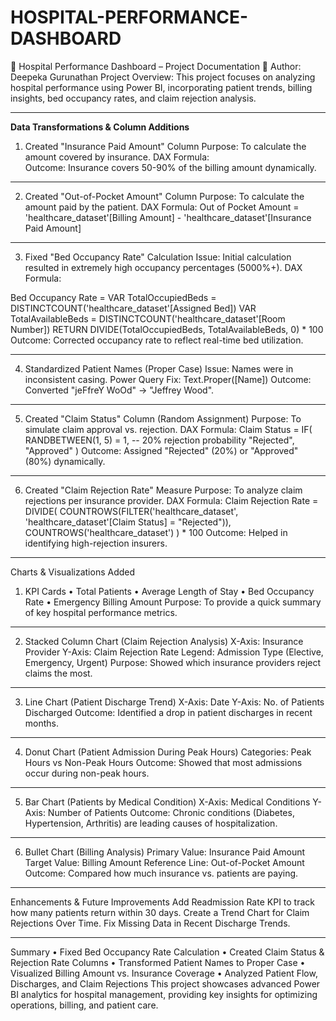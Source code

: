# HOSPITAL-PERFORMANCE-DASHBOARD
 
🏥 Hospital Performance Dashboard – Project Documentation
📌 Author: Deepeka Gurunathan
Project Overview: This project focuses on analyzing hospital performance using Power BI, incorporating patient trends, billing insights, bed occupancy rates, and claim rejection analysis.
________________________________________
**Data Transformations & Column Additions**
1. Created "Insurance Paid Amount" Column
Purpose: To calculate the amount covered by insurance.
DAX Formula:  
 Outcome: Insurance covers 50-90% of the billing amount dynamically.
________________________________________
2. Created "Out-of-Pocket Amount" Column
Purpose: To calculate the amount paid by the patient.
DAX Formula:
Out of Pocket Amount = 'healthcare_dataset'[Billing Amount] - 'healthcare_dataset'[Insurance Paid Amount]
________________________________________
3. Fixed "Bed Occupancy Rate" Calculation
Issue: Initial calculation resulted in extremely high occupancy percentages (5000%+).
DAX Formula:

Bed Occupancy Rate = 
VAR TotalOccupiedBeds = DISTINCTCOUNT('healthcare_dataset'[Assigned Bed])
VAR TotalAvailableBeds = DISTINCTCOUNT('healthcare_dataset'[Room Number])
RETURN DIVIDE(TotalOccupiedBeds, TotalAvailableBeds, 0) * 100
Outcome: Corrected occupancy rate to reflect real-time bed utilization.
________________________________________
4. Standardized Patient Names (Proper Case)
Issue: Names were in inconsistent casing.
Power Query Fix: Text.Proper([Name])
Outcome: Converted "jeFfreY WoOd" → "Jeffrey Wood".
________________________________________
5. Created "Claim Status" Column (Random Assignment)
Purpose: To simulate claim approval vs. rejection.
DAX Formula:
Claim Status = 
IF(
    RANDBETWEEN(1, 5) = 1,  -- 20% rejection probability
    "Rejected",
    "Approved"
)
Outcome: Assigned "Rejected" (20%) or "Approved" (80%) dynamically.
________________________________________
6. Created "Claim Rejection Rate" Measure
   Purpose: To analyze claim rejections per insurance provider.
DAX Formula:
Claim Rejection Rate = 
DIVIDE(
    COUNTROWS(FILTER('healthcare_dataset', 'healthcare_dataset'[Claim Status] = "Rejected")),
    COUNTROWS('healthcare_dataset')
) * 100
Outcome: Helped in identifying high-rejection insurers.
________________________________________
Charts & Visualizations Added
1. KPI Cards
•	Total Patients
•	Average Length of Stay
•	Bed Occupancy Rate
•	Emergency Billing Amount
Purpose: To provide a quick summary of key hospital performance metrics.
________________________________________
2. Stacked Column Chart (Claim Rejection Analysis)
X-Axis: Insurance Provider
Y-Axis: Claim Rejection Rate
Legend: Admission Type (Elective, Emergency, Urgent)
Purpose: Showed which insurance providers reject claims the most.
________________________________________
3. Line Chart (Patient Discharge Trend)
X-Axis: Date
Y-Axis: No. of Patients Discharged
Outcome: Identified a drop in patient discharges in recent months.
________________________________________
4. Donut Chart (Patient Admission During Peak Hours)
Categories: Peak Hours vs Non-Peak Hours
Outcome: Showed that most admissions occur during non-peak hours.
________________________________________
5. Bar Chart (Patients by Medical Condition)
X-Axis: Medical Conditions
Y-Axis: Number of Patients
Outcome: Chronic conditions (Diabetes, Hypertension, Arthritis) are leading causes of hospitalization.
________________________________________
6. Bullet Chart (Billing Analysis)
Primary Value: Insurance Paid Amount
Target Value: Billing Amount
Reference Line: Out-of-Pocket Amount
Outcome: Compared how much insurance vs. patients are paying.
________________________________________
Enhancements & Future Improvements
Add Readmission Rate KPI to track how many patients return within 30 days.
Create a Trend Chart for Claim Rejections Over Time.
Fix Missing Data in Recent Discharge Trends.
________________________________________
Summary
•	Fixed Bed Occupancy Rate Calculation
•	Created Claim Status & Rejection Rate Columns
•	Transformed Patient Names to Proper Case
•	Visualized Billing Amount vs. Insurance Coverage
•	Analyzed Patient Flow, Discharges, and Claim Rejections
This project showcases advanced Power BI analytics for hospital management, providing key insights for optimizing operations, billing, and patient care.


